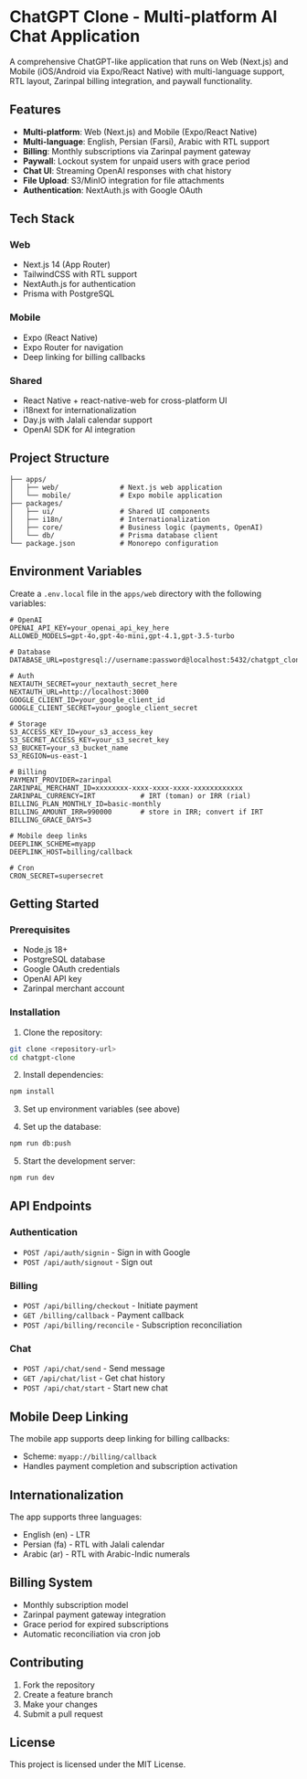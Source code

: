 # ChatGPT Clone - Multi-platform AI Chat Application

A comprehensive ChatGPT-like application that runs on Web (Next.js) and Mobile (iOS/Android via Expo/React Native) with multi-language support, RTL layout, Zarinpal billing integration, and paywall functionality.

## Features

- **Multi-platform**: Web (Next.js) and Mobile (Expo/React Native)
- **Multi-language**: English, Persian (Farsi), Arabic with RTL support
- **Billing**: Monthly subscriptions via Zarinpal payment gateway
- **Paywall**: Lockout system for unpaid users with grace period
- **Chat UI**: Streaming OpenAI responses with chat history
- **File Upload**: S3/MinIO integration for file attachments
- **Authentication**: NextAuth.js with Google OAuth

## Tech Stack

### Web
- Next.js 14 (App Router)
- TailwindCSS with RTL support
- NextAuth.js for authentication
- Prisma with PostgreSQL

### Mobile
- Expo (React Native)
- Expo Router for navigation
- Deep linking for billing callbacks

### Shared
- React Native + react-native-web for cross-platform UI
- i18next for internationalization
- Day.js with Jalali calendar support
- OpenAI SDK for AI integration

## Project Structure

```
├── apps/
│   ├── web/               # Next.js web application
│   └── mobile/            # Expo mobile application
├── packages/
│   ├── ui/                # Shared UI components
│   ├── i18n/              # Internationalization
│   ├── core/              # Business logic (payments, OpenAI)
│   └── db/                # Prisma database client
└── package.json           # Monorepo configuration
```

## Environment Variables

Create a `.env.local` file in the `apps/web` directory with the following variables:

```env
# OpenAI
OPENAI_API_KEY=your_openai_api_key_here
ALLOWED_MODELS=gpt-4o,gpt-4o-mini,gpt-4.1,gpt-3.5-turbo

# Database
DATABASE_URL=postgresql://username:password@localhost:5432/chatgpt_clone

# Auth
NEXTAUTH_SECRET=your_nextauth_secret_here
NEXTAUTH_URL=http://localhost:3000
GOOGLE_CLIENT_ID=your_google_client_id
GOOGLE_CLIENT_SECRET=your_google_client_secret

# Storage
S3_ACCESS_KEY_ID=your_s3_access_key
S3_SECRET_ACCESS_KEY=your_s3_secret_key
S3_BUCKET=your_s3_bucket_name
S3_REGION=us-east-1

# Billing
PAYMENT_PROVIDER=zarinpal
ZARINPAL_MERCHANT_ID=xxxxxxxx-xxxx-xxxx-xxxx-xxxxxxxxxxxx
ZARINPAL_CURRENCY=IRT           # IRT (toman) or IRR (rial)
BILLING_PLAN_MONTHLY_ID=basic-monthly
BILLING_AMOUNT_IRR=990000       # store in IRR; convert if IRT
BILLING_GRACE_DAYS=3

# Mobile deep links
DEEPLINK_SCHEME=myapp
DEEPLINK_HOST=billing/callback

# Cron
CRON_SECRET=supersecret
```

## Getting Started

### Prerequisites

- Node.js 18+
- PostgreSQL database
- Google OAuth credentials
- OpenAI API key
- Zarinpal merchant account

### Installation

1. Clone the repository:
```bash
git clone <repository-url>
cd chatgpt-clone
```

2. Install dependencies:
```bash
npm install
```

3. Set up environment variables (see above)

4. Set up the database:
```bash
npm run db:push
```

5. Start the development server:
```bash
npm run dev
```

## API Endpoints

### Authentication
- `POST /api/auth/signin` - Sign in with Google
- `POST /api/auth/signout` - Sign out

### Billing
- `POST /api/billing/checkout` - Initiate payment
- `GET /billing/callback` - Payment callback
- `POST /api/billing/reconcile` - Subscription reconciliation

### Chat
- `POST /api/chat/send` - Send message
- `GET /api/chat/list` - Get chat history
- `POST /api/chat/start` - Start new chat

## Mobile Deep Linking

The mobile app supports deep linking for billing callbacks:
- Scheme: `myapp://billing/callback`
- Handles payment completion and subscription activation

## Internationalization

The app supports three languages:
- English (en) - LTR
- Persian (fa) - RTL with Jalali calendar
- Arabic (ar) - RTL with Arabic-Indic numerals

## Billing System

- Monthly subscription model
- Zarinpal payment gateway integration
- Grace period for expired subscriptions
- Automatic reconciliation via cron job

## Contributing

1. Fork the repository
2. Create a feature branch
3. Make your changes
4. Submit a pull request

## License

This project is licensed under the MIT License.
